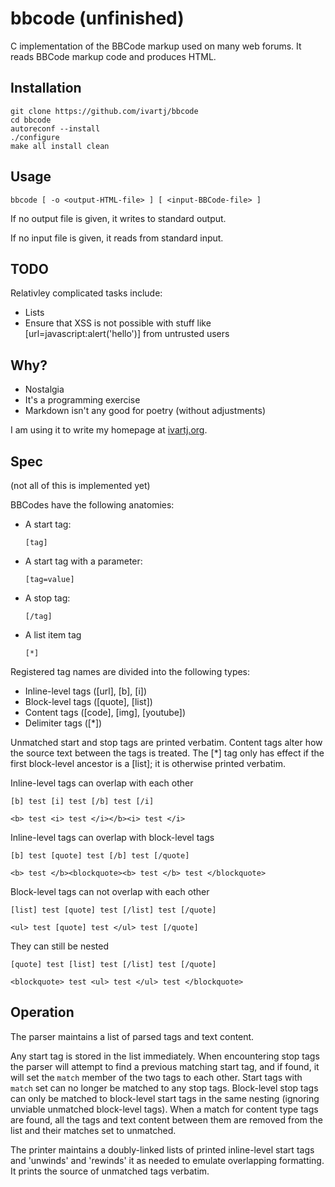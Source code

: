 bbcode (unfinished)
======

C implementation of the BBCode markup used on many web forums. It
reads BBCode markup code and produces HTML.


Installation
------------

    git clone https://github.com/ivartj/bbcode
    cd bbcode
    autoreconf --install
    ./configure
    make all install clean


Usage
-----

    bbcode [ -o <output-HTML-file> ] [ <input-BBCode-file> ]

If no output file is given, it writes to standard output.

If no input file is given, it reads from standard input.


TODO
----

Relativley complicated tasks include:

 * Lists
 * Ensure that XSS is not possible with stuff like
   [url=javascript:alert('hello')] from untrusted users


Why?
----

 * Nostalgia
 * It's a programming exercise
 * Markdown isn't any good for poetry (without adjustments)

I am using it to write my homepage at [ivartj.org](http://ivartj.org/).


Spec
----

(not all of this is implemented yet)

BBCodes have the following anatomies:

 * A start tag:

       [tag]

 * A start tag with a parameter:

       [tag=value]

 * A stop tag:

       [/tag]

 * A list item tag

       [*]

Registered tag names are divided into the following types:

 * Inline-level tags ([url], [b], [i])
 * Block-level tags ([quote], [list])
 * Content tags ([code], [img], [youtube])
 * Delimiter tags ([*])

Unmatched start and stop tags are printed verbatim. Content tags
alter how the source text between the tags is treated. The [*] tag
only has effect if the first block-level ancestor is a [list]; it is
otherwise printed verbatim.

Inline-level tags can overlap with each other

    [b] test [i] test [/b] test [/i]

    <b> test <i> test </i></b><i> test </i>

Inline-level tags can overlap with block-level tags

    [b] test [quote] test [/b] test [/quote]

    <b> test </b><blockquote><b> test </b> test </blockquote>

Block-level tags can not overlap with each other

    [list] test [quote] test [/list] test [/quote]

    <ul> test [quote] test </ul> test [/quote]

They can still be nested

    [quote] test [list] test [/list] test [/quote]

    <blockquote> test <ul> test </ul> test </blockquote>


Operation
---------

The parser maintains a list of parsed tags and text content.

Any start tag is stored in the list immediately. When encountering
stop tags the parser will attempt to find a previous matching start
tag, and if found, it will set the `match` member of the two tags to
each other. Start tags with `match` set can no longer be matched to
any stop tags. Block-level stop tags can only be matched to
block-level start tags in the same nesting (ignoring unviable
unmatched block-level tags). When a match for content type tags are
found, all the tags and text content between them are removed from the
list and their matches set to unmatched.

The printer maintains a doubly-linked lists of printed inline-level
start tags and 'unwinds' and 'rewinds' it as needed to emulate
overlapping formatting. It prints the source of unmatched tags
verbatim.
